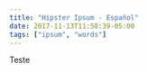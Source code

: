 ```yaml
---
title: "Hipster Ipsum - Español"
date: 2017-11-13T11:58:39-05:00
tags: ["ipsum", "words"]
---
```


Teste
